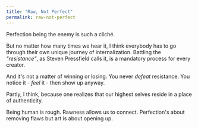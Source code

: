 ```yaml
---
title: "Raw, Not Perfect"
permalink: raw-not-perfect
---
```


Perfection being the enemy is such a cliché.

But no matter how many times we hear it, I think everybody has to go through their own unique journey of internalization. Battling the *"resistance"*, as Steven Pressfield calls it, is a mandatory process for every creator.

And it's not a matter of winning or losing. You never *defeat* resistance. You notice it - *feel* it - then show up anyway.

Partly, I think, because one realizes that our highest selves reside in a place of authenticity.

Being human is rough. Rawness allows us to connect. Perfection's about removing flaws but art is about opening up.
